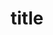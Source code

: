 ---
    title: title
    keywords: react redux 
    createdAt: Thu Feb 29 2024 11:22:58 GMT+0000 (Greenwich Mean Time)
---